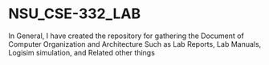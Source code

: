 # NSU_CSE-332_LAB
In General, I have created the  repository  for gathering the Document of Computer Organization and Architecture Such as Lab Reports, Lab Manuals, Logisim simulation, and Related other things
